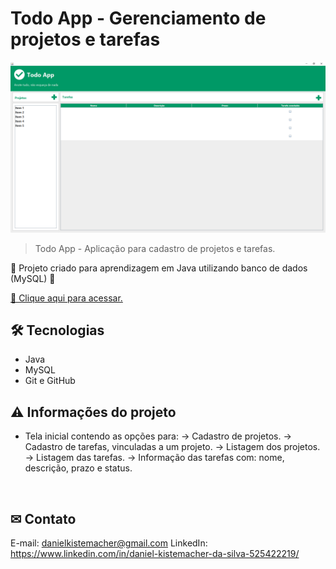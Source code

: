 # Todo App - Gerenciamento de projetos e tarefas

![preview_readme](./preview.png)
> Todo App - Aplicação para cadastro de projetos e tarefas.

📝 Projeto criado para aprendizagem em Java utilizando banco de dados (MySQL) 📝

[🔗 Clique aqui para acessar.](https://danielkistemacher.github.io/TodoApp/)

## 🛠 Tecnologias

- Java
- MySQL
- Git e GitHub

## ⚠ Informações do projeto

- Tela inicial contendo as opções para:
    -> Cadastro de projetos.
    -> Cadastro de tarefas, vinculadas a um projeto.
    -> Listagem dos projetos.
    -> Listagem das tarefas.
        -> Informação das tarefas com: nome, descrição, prazo e status.

<br>

## ✉ Contato
E-mail: danielkistemacher@gmail.com
LinkedIn: https://www.linkedin.com/in/daniel-kistemacher-da-silva-525422219/